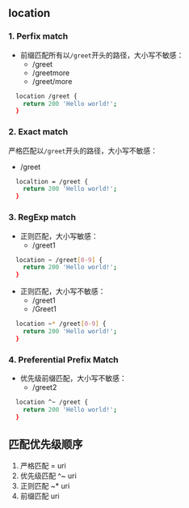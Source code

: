 ## location

### 1. Perfix match
* 前缀匹配所有以`/greet`开头的路径，大小写不敏感：
  * /greet
  * /greetmore
  * /greet/more
```bash
  location /greet {
    return 200 'Hello world!';
  }
```

### 2. Exact match
严格匹配以`/greet`开头的路径，大小写不敏感：
  * /greet
```bash
  localtion = /greet {
    return 200 'Hello world!';
  }
```

### 3. RegExp match
* 正则匹配，大小写敏感：
  * /greet1
```bash
  location ~ /greet[0-9] {
    return 200 'Hello world!';
  }
```
* 正则匹配，大小写不敏感：
  * /greet1
  * /Greet1
```bash
  location ~* /greet[0-9] {
    return 200 'Hello world!';
  }
```

### 4. Preferential Prefix Match
* 优先级前缀匹配，大小写不敏感：
  * /greet2
```bash
  location ^~ /greet {
    return 200 'Hello world!';
  }
```

## 匹配优先级顺序

1. 严格匹配    = uri
2. 优先级匹配 ^~ uri
3. 正则匹配   ~* uri
4. 前缀匹配      uri
